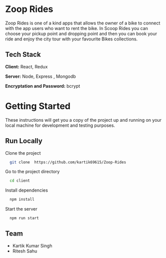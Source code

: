 
# Zoop Rides

Zoop Rides is one of a kind apps that allows the owner of a bike to connect with the app users who want to rent the bike. In Scoop Rides you can choose your pickup point and dropping point and then you can book your ride and enjoy the city tour with your favourite Bikes collections.



## Tech Stack

**Client:** React, Redux

**Server:** Node, Express , Mongodb

**Encryptation and Password:** bcrypt



# Getting Started
These instructions will get you a copy of the project up and running on your local machine for development and testing purposes.


## Run Locally

Clone the project

```bash
  git clone  https://github.com/kartik69615/Zoop-Rides
```

Go to the project directory

```bash
  cd client
```

Install dependencies

```bash
  npm install
```

Start the server

```bash
  npm run start
```


## Team 
- Kartik Kumar Singh
- Ritesh Sahu 
